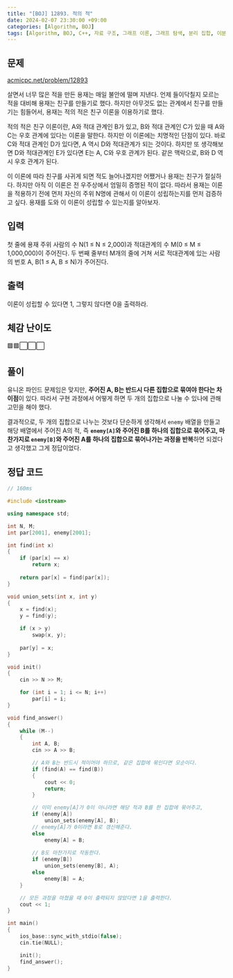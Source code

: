 ```yaml
---
title: "[BOJ] 12893. 적의 적"
date: 2024-02-07 23:30:00 +09:00
categories: [Algorithm, BOJ]
tags: [Algorithm, BOJ, C++, 자료 구조, 그래프 이론, 그래프 탐색, 분리 집합, 이분 그래프, Gold 4]
---
```

## **문제**
[acmicpc.net/problem/12893](https://www.acmicpc.net/problem/12893)

살면서 너무 많은 적을 만든 용재는 매일 불안에 떨며 지낸다. 언제 들이닥칠지 모르는 적을 대비해 용재는 친구를 만들기로 했다. 하지만 아무것도 없는 관계에서 친구를 만들기는 힘들어서, 용재는 적의 적은 친구 이론을 이용하기로 했다.

적의 적은 친구 이론이란, A와 적대 관계인 B가 있고, B와 적대 관계인 C가 있을 때 A와 C는 우호 관계에 있다는 이론을 말한다. 하지만 이 이론에는 치명적인 단점이 있다. 바로 C와 적대 관계인 D가 있다면, A 역시 D와 적대관계가 되는 것이다. 하지만 또 생각해보면 D와 적대관계인 E가 있다면 E는 A, C와 우호 관계가 된다. 같은 맥락으로, B와 D 역시 우호 관계가 된다.

이 이론에 따라 친구를 사귀게 되면 적도 늘어나겠지만 어쨌거나 용재는 친구가 절실하다. 하지만 아직 이 이론은 전 우주상에서 엄밀히 증명된 적이 없다. 따라서 용재는 이론을 적용하기 전에 먼저 자신의 주위 N명에 관해서 이 이론이 성립하는지를 먼저 검증하고 싶다. 용재를 도와 이 이론이 성립할 수 있는지를 알아보자.
<br>

## **입력**
첫 줄에 용재 주위 사람의 수 N(1 ≤ N ≤ 2,000)과 적대관계의 수 M(0 ≤ M ≤ 1,000,000)이 주어진다. 두 번째 줄부터 M개의 줄에 거쳐 서로 적대관계에 있는 사람의 번호 A, B(1 ≤ A, B ≤ N)가 주어진다.
<br>

## **출력**
이론이 성립할 수 있다면 1, 그렇지 않다면 0을 출력하라.
<br>

## **체감 난이도**
🟩🟩⬜⬜⬜
<br>

## **풀이**
유니온 파인드 문제임은 맞지만, **주어진 A, B는 반드시 다른 집합으로 묶여야 한다는 차이점**이 있다. 따라서 구현 과정에서 어떻게 하면 두 개의 집합으로 나눌 수 있나에 관해 고민을 해야 했다.

결과적으로, 두 개의 집합으로 나누는 것보다 단순하게 생각해서 `enemy` 배열을 만들고 해당 배열에서 주어진 A의 적, 즉 **`enemy[A]`와 주어진 B를 하나의 집합으로 묶어주고, 마찬가지로 `enemy[B]`와 주어진 A를 하나의 집합으로 묶어나가는 과정을 반복**하면 되겠다고 생각했고 그게 정답이었다.
<br>

## **정답 코드**
```c++
// 160ms

#include <iostream>

using namespace std;

int N, M;
int par[2001], enemy[2001];

int find(int x)
{
    if (par[x] == x)
        return x;
    
    return par[x] = find(par[x]);
}

void union_sets(int x, int y)
{
    x = find(x);
    y = find(y);

    if (x > y)
        swap(x, y);
    
    par[y] = x;
}

void init()
{
    cin >> N >> M;

    for (int i = 1; i <= N; i++)
        par[i] = i;
}

void find_answer()
{
    while (M--)
    {
        int A, B;
        cin >> A >> B;

        // A와 B는 반드시 적이어야 하므로, 같은 집합에 묶인다면 모순이다.
        if (find(A) == find(B))
        {
            cout << 0;
            return;
        }

        // 이미 enemy[A]가 0이 아니라면 해당 적과 B를 한 집합에 묶어주고,
        if (enemy[A])
            union_sets(enemy[A], B);
        // enemy[A]가 0이라면 B로 갱신해준다.
        else
            enemy[A] = B;
        
        // B도 마찬가지로 작동한다.
        if (enemy[B])
            union_sets(enemy[B], A);
        else
            enemy[B] = A;
    }

    // 모든 과정을 마쳤을 때 0이 출력되지 않았다면 1을 출력한다.
    cout << 1;
}

int main()
{
    ios_base::sync_with_stdio(false);
    cin.tie(NULL);

    init();
    find_answer();
}
```